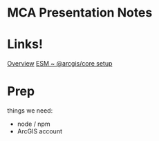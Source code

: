 # MCA Presentation Notes

# Links!
[Overview](https://developers.arcgis.com/javascript/latest/)
[ESM ~ @arcgis/core setup](https://developers.arcgis.com/javascript/latest/es-modules/)

# Prep
things we need:
- node / npm
- ArcGIS account

